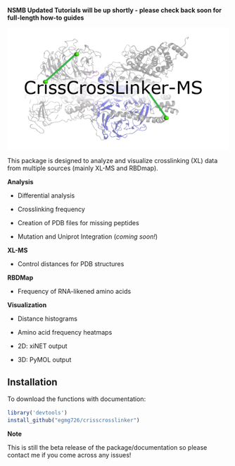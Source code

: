 **NSMB Updated Tutorials will be up shortly - please check back soon for full-length how-to guides**

![alt text](https://raw.githubusercontent.com/egmg726/crisscrosslinker/master/images/crisscrosslinker_logo.png)

This package is designed to analyze and visualize crosslinking (XL) data from multiple sources (mainly XL-MS and RBDmap).

**Analysis**

-   Differential analysis

-   Crosslinking frequency

-   Creation of PDB files for missing peptides

-   Mutation and Uniprot Integration (*coming soon!*)

**XL-MS**

-   Control distances for PDB structures

**RBDMap**

-   Frequency of RNA-likened amino acids

**Visualization**

-   Distance histograms

-   Amino acid frequency heatmaps

-   2D: xiNET output

-   3D: PyMOL output

Installation
------------


To download the functions with documentation:
``` r
library('devtools')
install_github("egmg726/crisscrosslinker")
```

**Note**

This is still the beta release of the package/documentation so please contact me if you come across any issues!
